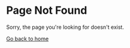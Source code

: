 # Page Not Found

Sorry, the page you're looking for doesn't exist.

[Go back to home](/)

<!-- This 404 page will be displayed when a user navigates to a URL that doesn't match any documentation page. --> 
